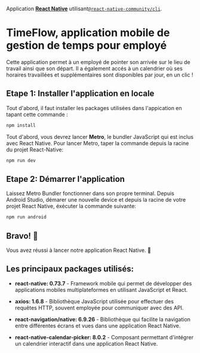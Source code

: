 Application [**React Native**](https://reactnative.dev) utilisant[`@react-native-community/cli`](https://github.com/react-native-community/cli).

# TimeFlow, application mobile de gestion de temps pour employé

Cette application permet à un employé de pointer son arrivée sur le lieu de travail ainsi que son départ. Il a également accés à un calendrier où ses horaires travaillées et supplémentaires sont disponibles par jour, en un clic !


## Etape 1: Installer l'application en locale

Tout d'abord, il faut installer les packages utilisées dans l'appication en tapant cette commande :

```bash
npm install
```

Tout d'abord, vous devrez lancer **Metro**, le bundler JavaScript qui est inclus avec React Native. Pour lancer Metro, taper la commande depuis la racine du projet React-Native:

```bash
npm run dev
```

## Etape 2: Démarrer l'application

Laissez Metro Bundler fonctionner dans son propre terminal. 
Depuis Android Studio, démarer une nouvelle device et depuis la racine de votre projet React Native, éxécuter la commande suivante:

```bash
npm run android
```

## Bravo! :tada:

Vous avez réussi à lancer notre application React Native. :partying_face:


Les principaux packages utilisés:
---------------------------------

  * **react-native: 0.73.7** - Framework mobile qui permet de développer des applications mobiles multiplateformes en utilisant JavaScript et React.

  * **axios: 1.6.8** - Bibliothèque JavaScript utilisée pour effectuer des requêtes HTTP, souvent employée pour communiquer avec des API.
  
  * **react-navigation/native: 6.9.26** - Bibliothèque qui facilite la navigation entre différentes écrans et vues dans une application React Native.

  * **react-native-calendar-picker: 8.0.2** - Composant permettant d'intégrer un calendrier interactif dans une application React Native.


